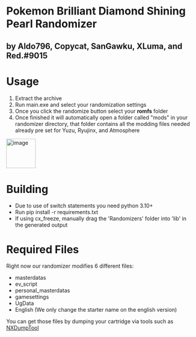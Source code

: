 # Pokemon Brilliant Diamond Shining Pearl Randomizer 
## by Aldo796, Copycat, SanGawku, XLuma, and Red.#9015

# Usage

1. Extract the archive
2. Run main.exe and select your randomization settings
3. Once you click the randomize button select your **romfs** folder
4. Once finished it will automatically open a folder called "mods" in your randomizer directory, that folder contains all the modding files needed already pre set for Yuzu, Ryujinx, and Atmosphere

<img width="78" alt="image" src="https://user-images.githubusercontent.com/36570430/146627870-89078799-c079-4003-ab84-83a94c657608.png">

# Building

- Due to use of switch statements you need python 3.10+
- Run pip install -r requirements.txt
- If using cx_freeze, manually drag the 'Randomizers' folder into 'lib' in the generated output

# Required Files

Right now our randomizer modifies 6 different files:
- masterdatas
- ev_script
- personal_masterdatas
- gamesettings
- UgData
- English (We only change the starter name on the english version)

You can get those files by dumping your cartridge via tools such as [NXDumpTool](https://github.com/DarkMatterCore/nxdumptool)

